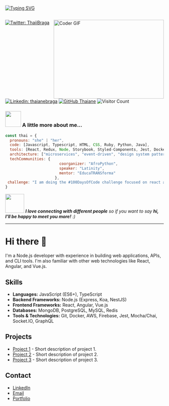 

<br>




[![Typing SVG](https://readme-typing-svg.demolab.com/?lines=Hi+there+👋;I'm+Olayiwola+Ayoola)](https://git.io/typing-svg)

<h2></h2>
<img alt="Coder GIF" align='right' height=250 width=350 src="https://images.squarespace-cdn.com/content/v1/5769fc401b631bab1addb2ab/1541580611624-TE64QGKRJG8SWAIUS7NS/ke17ZwdGBToddI8pDm48kPoswlzjSVMM-SxOp7CV59BZw-zPPgdn4jUwVcJE1ZvWQUxwkmyExglNqGp0IvTJZamWLI2zvYWH8K3-s_4yszcp2ryTI0HqTOaaUohrI8PI6FXy8c9PWtBlqAVlUS5izpdcIXDZqDYvprRqZ29Pw0o/coding-freak.gif" />

[![Twitter: ThaiiBraga](https://img.shields.io/twitter/follow/ThaiiBraga?style=social)](https://twitter.com/ThaiiBraga)
[![Linkedin: thaianebraga](https://img.shields.io/badge/-thaianebraga-blue?style=flat-square&logo=Linkedin&logoColor=white&link=https://www.linkedin.com/in/thaianebraga/)](https://www.linkedin.com/in/thaianebraga/)
[![GitHub Thaiane](https://img.shields.io/github/followers/thaiane?label=follow&style=social)](https://github.com/Thaiane)
![Visitor Count](https://profile-counter.glitch.me/Layoolar/count.svg)


### <img src="https://media.giphy.com/media/VgCDAzcKvsR6OM0uWg/giphy.gif" width="50"> A little more about me...  

```javascript
const thai = {
  pronouns: "she" | "her",
  code: [Javascript, Typescript, HTML, CSS, Ruby, Python, Java],
  tools: [React, Redux, Node, Storybook, Styled-Components, Jest, Docker],
  architecture: ["microservices", "event-driven", "design system pattern"],
  techCommunities: {
                        coorganizer: "AfroPython",
                        speaker: "Latinity",
                        mentor: "EducaTRANSforma"
                      },
 challenge: "I am doing the #100DaysOfCode challenge focused on react and typescript"
}
```

<img src="https://media.giphy.com/media/LnQjpWaON8nhr21vNW/giphy.gif" width="60"> <em><b>I love connecting with different people</b> so if you want to say <b>hi, I'll be happy to meet you more!</b> :)</em>

---




# Hi there 👋

I'm a Node.js developer with experience in building web applications, APIs, and CLI tools. I'm also familiar with other web technologies like React, Angular, and Vue.js.

## Skills

- **Languages:** JavaScript (ES6+), TypeScript
- **Backend Frameworks:** Node.js (Express, Koa, NestJS)
- **Frontend Frameworks:** React, Angular, Vue.js
- **Databases:** MongoDB, PostgreSQL, MySQL, Redis
- **Tools & Technologies:** Git, Docker, AWS, Firebase, Jest, Mocha/Chai, Socket.IO, GraphQL

## Projects

- [Project 1](https://github.com/your_username/project_1) - Short description of project 1.
- [Project 2](https://github.com/your_username/project_2) - Short description of project 2.
- [Project 3](https://github.com/your_username/project_3) - Short description of project 3.

## Contact

- [LinkedIn](https://www.linkedin.com/in/your_linkedin_profile)
- [Email](mailto:your_email@example.com)
- [Portfolio](https://your_portfolio_website.com)

